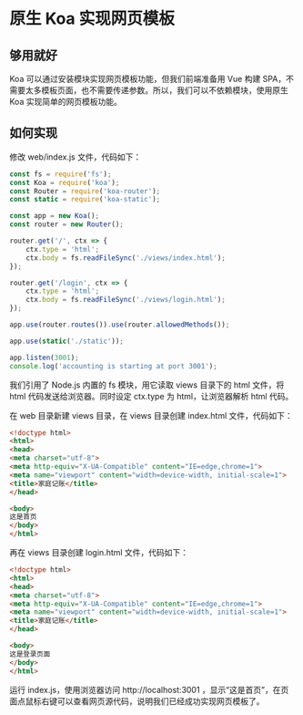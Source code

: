 # 原生 Koa 实现网页模板

## 够用就好

Koa 可以通过安装模块实现网页模板功能，但我们前端准备用 Vue 构建 SPA，不需要太多模板页面，也不需要传递参数。所以，我们可以不依赖模块，使用原生 Koa 实现简单的网页模板功能。

## 如何实现

修改 web/index.js 文件，代码如下：

```javascript
const fs = require('fs');
const Koa = require('koa');
const Router = require('koa-router');
const static = require('koa-static');

const app = new Koa();
const router = new Router();

router.get('/', ctx => {
	ctx.type = 'html';
	ctx.body = fs.readFileSync('./views/index.html');
});

router.get('/login', ctx => {
	ctx.type = 'html';
	ctx.body = fs.readFileSync('./views/login.html');
});

app.use(router.routes()).use(router.allowedMethods());

app.use(static('./static'));

app.listen(3001);
console.log('accounting is starting at port 3001');
```

我们引用了 Node.js 内置的 fs 模块，用它读取 views 目录下的 html 文件，将 html 代码发送给浏览器。同时设定 ctx.type 为 html，让浏览器解析 html 代码。

在 web 目录新建 views 目录，在 views 目录创建 index.html 文件，代码如下：

```html
<!doctype html>
<html>
<head>
<meta charset="utf-8">
<meta http-equiv="X-UA-Compatible" content="IE=edge,chrome=1">
<meta name="viewport" content="width=device-width, initial-scale=1">
<title>家庭记账</title>
</head>

<body>
这是首页
</body>
</html>
```

再在 views 目录创建 login.html 文件，代码如下：

```html
<!doctype html>
<html>
<head>
<meta charset="utf-8">
<meta http-equiv="X-UA-Compatible" content="IE=edge,chrome=1">
<meta name="viewport" content="width=device-width, initial-scale=1">
<title>家庭记账</title>
</head>

<body>
这是登录页面
</body>
</html>
```

运行 index.js，使用浏览器访问 http://localhost:3001 ，显示“这是首页”，在页面点鼠标右键可以查看网页源代码，说明我们已经成功实现网页模板了。